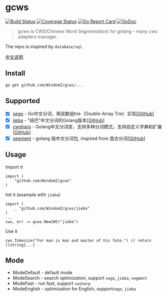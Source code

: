 # gcws

[![Build Status](https://travis-ci.org/WindomZ/gcws.svg?branch=master)](https://travis-ci.org/WindomZ/gcws)
[![Coverage Status](https://coveralls.io/repos/github/WindomZ/gcws/badge.svg?branch=master)](https://coveralls.io/github/WindomZ/gcws?branch=master)
[![Go Report Card](https://goreportcard.com/badge/github.com/WindomZ/gcws)](https://goreportcard.com/report/github.com/WindomZ/gcws)
[![GoDoc](https://godoc.org/github.com/WindomZ/gcws?status.svg)](https://godoc.org/github.com/WindomZ/gcws)

> gcws is CWS(Chinese Word Segmentation) for golang - many cws adapters manager.

The repo is inspired by `database/sql`.

[中文说明](README.md)

## Install
```bash
go get github.com/WindomZ/gcws/...
```

## Supported
- [x] [sego](https://github.com/WindomZ/gcws/tree/master/sego) - Go中文分词，用双数组trie（Double-Array Trie）实现[[GitHub]](https://github.com/huichen/sego)
- [x] [jieba](https://github.com/WindomZ/gcws/tree/master/jieba) - "结巴"中文分词的Golang版本[[GitHub]](https://github.com/yanyiwu/gojieba)
- [x] [cwsharp](https://github.com/WindomZ/gcws/tree/master/cwsharp) - Golang中文分词库，支持多种分词模式，支持自定义字典和扩展[[GitHub]](https://github.com/zhengchun/cwsharp-go)
- [x] [segment](https://github.com/WindomZ/gcws/tree/master/segment) - golang 版中文分词包, inspired from 盘古分词[[GitHub]](https://github.com/WindomZ/gosegment)

## Usage
Import it
```
import (
    "github.com/WindomZ/gcws"
)
```

Init it (example with `jieba`)
```
import (
    _ "github.com/WindomZ/gcws/jieba"
)
...
cws, err := gcws.NewCWS("jieba")
```

Use it
```
cws.Tokenize("For man is man and master of his fate.") // return []string{...}
```

## Mode
- ModeDefault - default mode
- ModeSearch - search optimization, support `sego`, `jieba`, `segment`
- ModeFast - run fast, support `cwsharp`
- ModeEnglish - optimization for English, support`sego`, `jieba`
